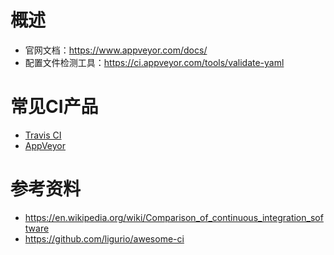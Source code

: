 # 概述
- 官网文档：https://www.appveyor.com/docs/
- 配置文件检测工具：https://ci.appveyor.com/tools/validate-yaml

# 常见CI产品
- [Travis CI](https://www.travis-ci.org/)
- [AppVeyor](www.appveyor.com)

# 参考资料
- https://en.wikipedia.org/wiki/Comparison_of_continuous_integration_software
- https://github.com/ligurio/awesome-ci
